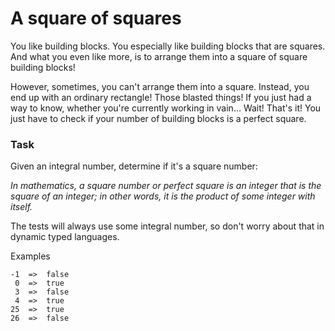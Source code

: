 # A square of squares
You like building blocks. You especially like building blocks that are squares. And what you even like more, is to arrange them into a square of square building blocks!

However, sometimes, you can't arrange them into a square. Instead, you end up with an ordinary rectangle! Those blasted things! If you just had a way to know, whether you're currently working in vain… Wait! That's it! You just have to check if your number of building blocks is a perfect square.

### Task
Given an integral number, determine if it's a square number:

*In mathematics, a square number or perfect square is an integer that is the square of an integer; in other words, it is the product of some integer with itself.*

The tests will always use some integral number, so don't worry about that in dynamic typed languages.

Examples
```
-1  =>  false
 0  =>  true
 3  =>  false
 4  =>  true
25  =>  true
26  =>  false
```